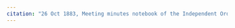 ```yaml
---
citation: "26 Oct 1883, Meeting minutes notebook of the Independent Order of Good Templars, High Bridge Lodge No. 296, Tompkins County History Center, Ithaca NY."
---
```



